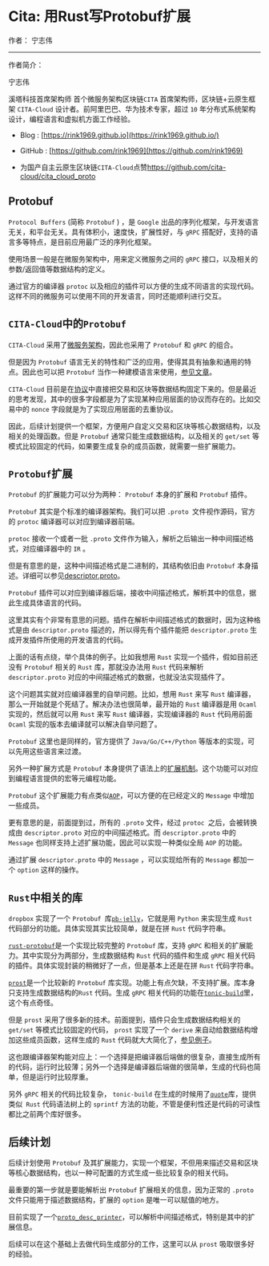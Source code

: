# Cita: 用Rust写Protobuf扩展

作者： 宁志伟

---

作者简介：

宁志伟

溪塔科技首席架构师
首个微服务架构区块链`CITA` 首席架构师，区块链+云原生框架 `CITA-Cloud` 设计者。前阿里巴巴、华为技术专家，超过 `10` 年分布式系统架构设计，编程语言和虚拟机方面工作经验。

- Blog   : [https://rink1969.github.io](https://rink1969.github.io/)
- GitHub : [https://github.com/rink1969](https://github.com/rink1969)


- 为国产自主云原生区块链`CITA-Cloud`点赞[https://github.com/cita-cloud/cita_cloud_proto
](https://github.com/cita-cloud/cita_cloud_proto)


## Protobuf

`Protocol Buffers` (简称 `Protobuf` ) ，是 `Google` 出品的序列化框架，与开发语言无关，和平台无关。具有体积小，速度快，扩展性好，与 `gRPC` 搭配好，支持的语言多等特点，是目前应用最广泛的序列化框架。

使用场景一般是在微服务架构中，用来定义微服务之间的 `gRPC` 接口，以及相关的参数/返回值等数据结构的定义。

通过官方的编译器 `protoc` 以及相应的插件可以方便的生成不同语言的实现代码。这样不同的微服务可以使用不同的开发语言，同时还能顺利进行交互。

## `CITA-Cloud`中的`Protobuf`

`CITA-Cloud` 采用了[微服务架构](https://cita-cloud-docs.readthedocs.io/zh_CN/latest/blockchain.html)，因此也采用了 `Protobuf` 和 `gRPC` 的组合。

但是因为 `Protobuf` 语言无关的特性和广泛的应用，使得其具有抽象和通用的特点。因此也可以把 `Protobuf` 当作一种建模语言来使用，[参见文章](https://zhuanlan.zhihu.com/p/162839054)。

`CITA-Cloud` 目前是在[协议](https://github.com/cita-cloud/cita_cloud_proto)中直接把交易和区块等数据结构固定下来的。但是最近的思考发现，其中的很多字段都是为了实现某种应用层面的协议而存在的。比如交易中的 `nonce` 字段就是为了实现应用层面的去重协议。

因此，后续计划提供一个框架，方便用户自定义交易和区块等核心数据结构，以及相关的处理函数。但是 `Protobuf` 通常只能生成数据结构，以及相关的 `get/set` 等模式比较固定的代码，如果要生成复杂的成员函数，就需要一些扩展能力。

## `Protobuf`扩展

`Protobuf` 的扩展能力可以分为两种： `Protobuf` 本身的扩展和 `Protobuf` 插件。

`Protobuf` 其实是个标准的编译器架构。我们可以把 `.proto `文件视作源码，官方的 `protoc` 编译器可以对应到编译器前端。

`protoc` 接收一个或者一批 `.proto` 文件作为输入，解析之后输出一种中间描述格式，对应编译器中的 `IR` 。

但是有意思的是，这种中间描述格式是二进制的，其结构依旧由 `Protobuf` 本身描述。详细可以参见[descriptor.proto](https://github.com/protocolbuffers/protobuf/blob/master/src/google/protobuf/descriptor.proto)。

`Protobuf` 插件可以对应到编译器后端，接收中间描述格式，解析其中的信息，据此生成具体语言的代码。

这里其实有个非常有意思的问题。插件在解析中间描述格式的数据时，因为这种格式是由 `descriptor.proto` 描述的，所以得先有个插件能把 `descriptor.proto` 生成开发插件所使用的开发语言的代码。

上面的话有点绕，举个具体的例子。比如我想用 `Rust` 实现一个插件，假如目前还没有 `Protobuf` 相关的 `Rust` 库，那就没办法用 `Rust` 代码来解析 `descriptor.proto` 对应的中间描述格式的数据，也就没法实现插件了。

这个问题其实就对应编译器里的自举问题。比如，想用 `Rust` 来写 `Rust` 编译器，那么一开始就是个死结了。解决办法也很简单，最开始的 `Rust` 编译器是用 `Ocaml` 实现的，然后就可以用 `Rust` 来写 `Rust` 编译器，实现编译器的 `Rust` 代码用前面 `Ocaml` 实现的版本去编译就可以解决自举问题了。

`Protobuf` 这里也是同样的，官方提供了 `Java/Go/C++/Python` 等版本的实现，可以先用这些语言来过渡。

另外一种扩展方式是 `Protobuf` 本身提供了语法上的[扩展机制](https://developers.google.com/protocol-buffers/docs/proto#extensions)。这个功能可以对应到编程语言提供的宏等元编程功能。

`Protobuf` 这个扩展能力有点类似[`AOP`](https://www.liaoxuefeng.com/wiki/1252599548343744/1266265125480448)，可以方便的在已经定义的 `Message` 中增加一些成员。

更有意思的是，前面提到过，所有的 `.proto` 文件，经过 `protoc `之后，会被转换成由 `descriptor.proto` 对应的中间描述格式。而 `descriptor.proto` 中的 `Message` 也同样支持上述扩展功能，因此可以实现一种类似全局 `AOP` 的功能。

通过扩展 `descriptor.proto` 中的 `Message` ，可以实现给所有的 `Message` 都加一个 `option` 这样的操作。

## `Rust`中相关的库

`dropbox` 实现了一个 `Protobuf `库[`pb-jelly`](https://github.com/dropbox/pb-jelly)，它就是用 `Python` 来实现生成 `Rust` 代码部分的功能。具体实现其实比较简单，就是在拼 `Rust` 代码字符串。

[`rust-protobuf`](https://github.com/stepancheg/rust-protobuf)是一个实现比较完整的 `Protobuf` 库，支持 `gRPC` 和相关的扩展能力。其中实现分为两部分，生成数据结构 `Rust` 代码的插件和生成 `gRPC` 相关代码的插件。具体实现封装的稍微好了一点，但是基本上还是在拼 `Rust` 代码字符串。

[`prost`](https://github.com/danburkert/prost)是一个比较新的 `Protobuf` 库实现。功能上有点欠缺，不支持扩展。库本身只支持生成数据结构的`Rust` 代码。生成 `gRPC` 相关代码的功能在[`tonic-build`](https://github.com/hyperium/tonic)里，这个有点奇怪。

但是 `prost` 采用了很多新的技术。前面提到，插件只会生成数据结构相关的 `get/set` 等模式比较固定的代码， `prost` 实现了一个 `derive` 来自动给数据结构增加这些成员函数，这样生成的 `Rust` 代码就大大简化了，[参见例子](https://github.com/cita-cloud/cita_cloud_proto/blob/master/src/common.rs)。

这也跟编译器架构能对应上：一个选择是把编译器后端做的很复杂，直接生成所有的代码，运行时比较薄；另外一个选择是编译器后端做的很简单，生成的代码也简单，但是运行时比较厚重。

另外 `gRPC` 相关的代码比较复杂， `tonic-build` 在生成的时候用了[`quote`](https://github.com/dtolnay/quote)库，提供类似` Rust` 代码语法树上的 `sprintf` 方法的功能，不管是便利性还是代码的可读性都比之前两个库好很多。

## 后续计划

后续计划使用 `Protobuf` 及其扩展能力，实现一个框架，不但用来描述交易和区块等核心数据结构，也以一种可配置的方式生成一些比较复杂的相关代码。

最重要的第一步就是要能解析出 `Protobuf` 扩展相关的信息，因为正常的 `.proto` 文件只能用于描述数据结构，扩展的 `option` 是唯一可以赋值的地方。

目前实现了一个[`proto_desc_printer`](https://github.com/rink1969/proto_desc_printer)，可以解析中间描述格式，特别是其中的扩展信息。

后续可以在这个基础上去做代码生成部分的工作，这里可以从 `prost` 吸取很多好的经验。
